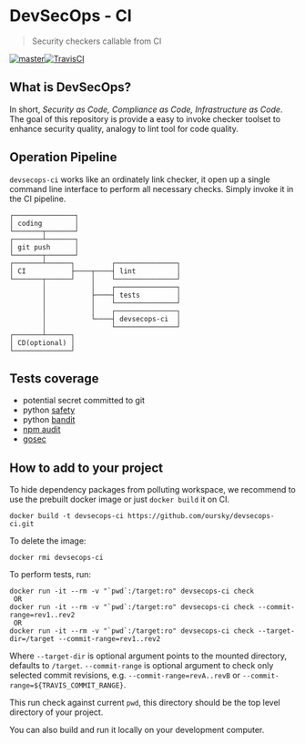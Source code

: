 # DevSecOps - CI
> Security checkers callable from CI

[![master](https://img.shields.io/badge/travis-master-blue.svg)][travis-url][![TravisCI][travis-image]][travis-url]

## What is DevSecOps?
In short, _Security as Code, Compliance as Code, Infrastructure as Code_. The goal of this repository is provide a easy to invoke checker toolset to enhance security quality, analogy to lint tool for code quality.

## Operation Pipeline
`devsecops-ci` works like an ordinately link checker, it open up a single command line interface to perform all necessary checks. Simply invoke it in the CI pipeline.
```
┌───────────────┐
│ coding        │
└───────┬───────┘
┌───────┴───────┐
│ git push      │
└───────┬───────┘
┌───────┴──────┐         ┌───────────────┐
│ CI           ├────┬────┤ lint          │
└───────┬──────┘    │    └───────────────┘
        │           │    ┌───────────────┐
        │           ├────┤ tests         │
        │           │    └───────────────┘
        │           │    ┌───────────────┐
        │           └────┤ devsecops-ci  │
        │                └───────────────┘
┌───────┴──────┐
│ CD(optional) │
└──────────────┘
```

## Tests coverage
- potential secret committed to git
- python [safety](https://github.com/pyupio/safety)
- python [bandit](https://github.com/PyCQA/bandit)
- [npm audit](https://docs.npmjs.com/cli/audit)
- [gosec](https://github.com/securego/gosec)


## How to add to your project
To hide dependency packages from polluting workspace, we recommend to use the prebuilt docker image or just `docker build` it on CI.
```
docker build -t devsecops-ci https://github.com/oursky/devsecops-ci.git
```
To delete the image:
```
docker rmi devsecops-ci
```
To perform tests, run:
```
docker run -it --rm -v "`pwd`:/target:ro" devsecops-ci check
 OR
docker run -it --rm -v "`pwd`:/target:ro" devsecops-ci check --commit-range=rev1..rev2
 OR
docker run -it --rm -v "`pwd`:/target:ro" devsecops-ci check --target-dir=/target --commit-range=rev1..rev2
```
Where `--target-dir` is optional argument points to the mounted directory, defaults to `/target`.
`--commit-range` is optional argument to check only selected commit revisions, e.g. `--commit-range=revA..revB` or `--commit-range=${TRAVIS_COMMIT_RANGE}`.


This run check against current `pwd`, this directory should be the top level directory of your project.

You can also build and run it locally on your development computer.


<!-- Markdown link & img dfn's -->
[travis-url]: https://travis-ci.org/oursky/devsecops-ci
[travis-image]: https://travis-ci.org/oursky/devsecops-ci.svg?branch=master
